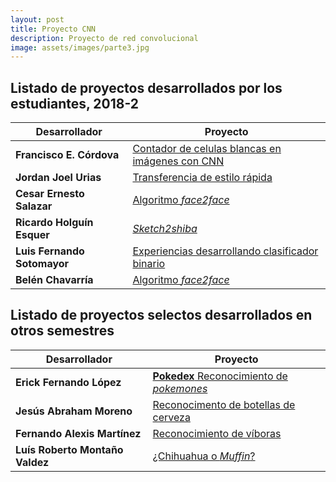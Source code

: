 ```yaml
---
layout: post
title: Proyecto CNN
description: Proyecto de red convolucional
image: assets/images/parte3.jpg
---
```


## Listado de proyectos desarrollados por los estudiantes, 2018-2

| Desarrollador                 | Proyecto |
| -------------                 | -------- |
| **Francisco E. Córdova** | [Contador de celulas blancas en imágenes con CNN](https://franko1307.github.io/2018/11/05/Clasificador-redes-neuronales.html) |
| **Jordan Joel Urias**  | [Transferencia de estilo rápida](https://jjups96.github.io/fast-style-transfer/) |                                                               
| **Cesar Ernesto Salazar**         | [Algoritmo *face2face*](https://cesern.github.io//face2face-demo/) |                                                                                
| **Ricardo Holguín Esquer**        | [*Sketch2shiba*](https://ricardohe97.github.io/post/sketch2shiba/) |
| **Luis Fernando Sotomayor**       | [Experiencias desarrollando clasificador binario](https://sanlf.github.io/2018/11/08/clasificador-binario.html)|
|**Belén Chavarría**                | [Algoritmo *face2face*](https://github.com/chasil7/face2faceProyecto.)



## Listado de proyectos selectos desarrollados en otros semestres


| Desarrollador                 | Proyecto |
| -------------                 | -------- |
| **Erick Fernando López** | [**Pokedex** Reconocimiento de *pokemones*](https://ErickLF.github.io/Pokedex-R-CNN) |
| **Jesús Abraham Moreno** | [Reconocimento de botellas de cerveza](https://abmorenoc.github.io/Deteccion-de-objetos-en-imagenes/)  |
| **Fernando Alexis Martínez** | [Reconocimiento de víboras](https://alexis96.github.io/proyecto-CNN/) |
| **Luís Roberto Montaño Valdez** | [¿Chihuahua o *Muffin*?](https://nanmon.github.io/redes-neuronales/cnn) |


